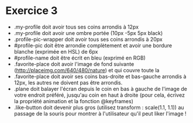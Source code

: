 # Exercice 3

- .my-profile doit avoir tous ses coins arrondis à 12px
- .my-profile doit avoir une ombre portée (10px -5px 5px black)
- .profile-pic-wrapper doit avoir tous ses coins arrondis à 20px
- #profile-pic doit être arrondie complètement et avoir une bordure blanche (exprimée en HSL)
  de 6px
- #profile-name doit être écrit en bleu (exprimé en RGB)
- .favorite-place doit avoir l'image de fond suivante (http://placeimg.com/640/480/nature) et qui couvre toute la <div>
- .favorite-place doit avoir ses coins bas-droite et bas-gauche arrondis à 12px, les autres ne doivent pas être arrondis.
- .plane doit balayer l'écran depuis le coin en bas à gauche de l'image de votre endroit préféré, jusqu'au coin en haut à droite (pour cela, écrivez la propriété animation et la fonction @keyframes)
- .like-button doit devenir plus gros (utilisez transform : scale(1.1, 1.1)) au passage de la souris pour montrer à l'utilisateur qu'il peut liker l'image !

